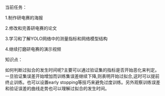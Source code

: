 当前任务：

1.制作研电赛的海报

2.修改和完善研电赛的论文

3.学习和了解YOLO网络中的测量指标和网络模型结构

4.继续打磨研电赛的演示视频

知识点：

如何判断过拟合的发生时间呢?主要可以通过验证集的指标是否开始恶化来判定。一旦验证集误差开始增加而训练集误差继续下降,则表明开始过拟合,这时可以提前终止训练。也可以设置early stopping等技巧来避免过度训练。另外观察训练误差和验证误差的曲线走势也可以理解过拟合的发生时间。